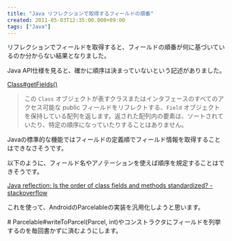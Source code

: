 ```yaml
---
title: "Java リフレクションで取得するフィールドの順番"
created: 2011-05-03T12:35:00.000+09:00
tags: ["Java"]
---
```

リフレクションでフィールドを取得すると、フィールドの順番が何に基づいているのか分からない結果となりました。
<!--more-->
Java API仕様を見ると、確かに順序は決まっていないという記述がありました。

[Class#getFields()](http://java.sun.com/javase/ja/6/docs/ja/api/java/lang/Class.html#getFields())

> この `Class` オブジェクトが表すクラスまたはインタフェースのすべてのアクセス可能な public フィールドをリフレクトする、`Field` オブジェクトを保持している配列を返します。返された配列内の要素は、ソートされていたり、特定の順序になっていたりすることはありません。

Javaの標準的な機能ではフィールドの定義順でフィールド情報を取得することはできなさそうです。

以下のように、フィールド名やアノテーションを使えば順序を規定することはできそうです。

[Java reflection: Is the order of class fields and methods standardized? - stackoverflow](http://stackoverflow.com/questions/1097807/java-reflection-is-the-order-of-class-fields-and-methods-standardized)

これを使って、AndroidのParcelableの実装を汎用化しようと思います。

\# Parcelable#writeToParcel(Parcel, int)やコンストラクタにフィールドを列挙するのを毎回書かずに済むようにします。
